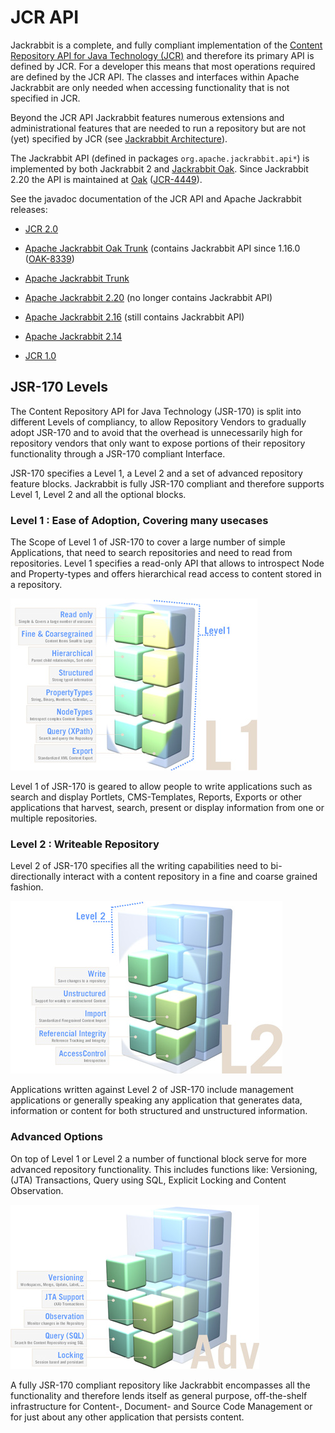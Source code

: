 <!--
   Licensed to the Apache Software Foundation (ASF) under one or more
   contributor license agreements.  See the NOTICE file distributed with
   this work for additional information regarding copyright ownership.
   The ASF licenses this file to You under the Apache License, Version 2.0
   (the "License"); you may not use this file except in compliance with
   the License.  You may obtain a copy of the License at

       http://www.apache.org/licenses/LICENSE-2.0

   Unless required by applicable law or agreed to in writing, software
   distributed under the License is distributed on an "AS IS" BASIS,
   WITHOUT WARRANTIES OR CONDITIONS OF ANY KIND, either express or implied.
   See the License for the specific language governing permissions and
   limitations under the License.
-->

JCR API
=======
Jackrabbit is a complete, and fully compliant implementation of  the [Content Repository API for Java Technology (JCR)](jcr.html)
and therefore its primary API is defined by JCR. For a developer this means that most operations required are defined by
the JCR API. The classes and interfaces within Apache Jackrabbit are only needed when accessing functionality that is
not specified in JCR.

Beyond the JCR API Jackrabbit features numerous extensions and administrational features that are needed to run a
repository  but are not (yet) specified by JCR (see [Jackrabbit Architecture](jackrabbit-architecture.html)).

The Jackrabbit API (defined in packages `org.apache.jackrabbit.api*`) is implemented by both Jackrabbit 2 and [Jackrabbit Oak](https://jackrabbit.apache.org/oak). Since Jackrabbit 2.20 the API is maintained at [Oak](https://github.com/apache/jackrabbit-oak/tree/trunk/oak-jackrabbit-api) ([JCR-4449](https://issues.apache.org/jira/browse/JCR-4449)).

See the javadoc documentation of the JCR API and Apache Jackrabbit releases:

* [JCR 2.0](https://s.apache.org/jcr-2.0-javadoc/)
* [Apache Jackrabbit Oak Trunk](https://jackrabbit.apache.org/oak/docs/oak_api/overview.html) (contains Jackrabbit API since 1.16.0 ([OAK-8339](https://issues.apache.org/jira/browse/OAK-8339))
* [Apache Jackrabbit Trunk](http://jackrabbit.apache.org/api/trunk/)
* [Apache Jackrabbit 2.20](http://jackrabbit.apache.org/api/2.20/) (no longer contains Jackrabbit API)
* [Apache Jackrabbit 2.16](http://jackrabbit.apache.org/api/2.16/) (still contains Jackrabbit API)
* [Apache Jackrabbit 2.14](http://jackrabbit.apache.org/api/2.14/)


* [JCR 1.0](https://s.apache.org/jcr-1.0-javadoc/)

JSR-170 Levels
--------------
The Content Repository API for Java Technology (JSR-170) is split into different Levels of compliancy, to allow
Repository Vendors to gradually adopt JSR-170 and to avoid that the overhead is unnecessarily high for repository
vendors that only want to expose portions of their repository functionality through a JSR-170 compliant Interface.

JSR-170 specifies a Level 1, a Level 2 and a set of advanced repository feature blocks. Jackrabbit is fully JSR-170
compliant and therefore supports Level 1, Level 2 and all the optional blocks.

### Level 1 : Ease of Adoption, Covering many usecases
The Scope of Level 1 of JSR-170 to cover a large number of simple  Applications, that need to search repositories and
need to read  from repositories. Level 1 specifies a read-only API that allows to  introspect Node and Property-types
and offers hierarchical read access to content stored in a repository.

![Level 1](jcr-level-1.jpg)

Level 1 of JSR-170 is geared to allow people to write  applications such as search and display Portlets,
CMS-Templates, Reports, Exports or other applications  that harvest, search, present or display information  from one
or multiple repositories.

### Level 2 : Writeable Repository
Level 2 of JSR-170 specifies all the writing  capabilities need to bi-directionally interact with a content repository
in a fine and coarse grained  fashion.

![Level 2](jcr-level-2.jpg)

Applications written against Level 2 of JSR-170 include management applications or generally speaking any  application
that generates data, information or content for both structured and unstructured information.

### Advanced Options
On top of Level 1 or Level 2 a number of functional  block serve for more advanced repository functionality. This
includes functions like: Versioning, (JTA) Transactions, Query using SQL, Explicit  Locking and Content Observation.

![Advanced](jcr-level-adv.jpg)

A fully JSR-170 compliant repository like Jackrabbit encompasses all the functionality and therefore lends itself as
general purpose, off-the-shelf  infrastructure for Content-, Document- and Source Code Management or for just about any
other application that persists content.
